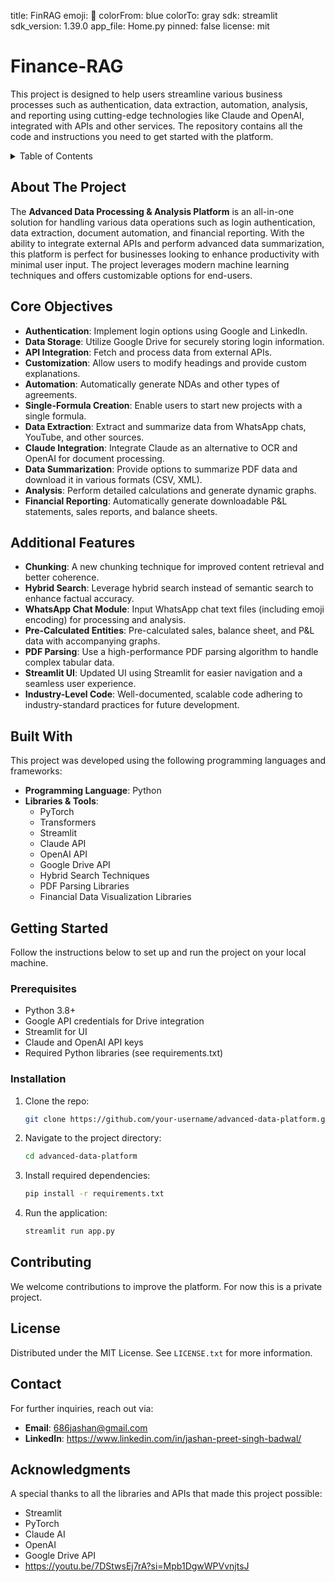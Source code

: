 title: FinRAG
emoji: 🤖
colorFrom: blue
colorTo: gray
sdk: streamlit
sdk_version: 1.39.0
app_file: Home.py
pinned: false
license: mit

# Finance-RAG

This project is designed to help users streamline various business processes such as authentication, data extraction, automation, analysis, and reporting using cutting-edge technologies like Claude and OpenAI, integrated with APIs and other services. The repository contains all the code and instructions you need to get started with the platform.

<a name="readme-top"></a>

<!-- TABLE OF CONTENTS -->
<details>
<summary>Table of Contents</summary>
<ol>
<li><a href="#about-the-project">About The Project</a></li>
<li><a href="#core-objectives">Core Objectives</a></li>
<li><a href="#additional-features">Additional Features</a></li>
<li><a href="#built-with">Built With</a></li>
<li>
<a href="#getting-started">Getting Started</a>
<ul>
<li><a href="#prerequisites">Prerequisites</a></li>
<li><a href="#installation">Installation</a></li>
</ul>
</li>
<li><a href="#contributing">Contributing</a></li>
<li><a href="#license">License</a></li>
<li><a href="#contact">Contact</a></li>
<li><a href="#acknowledgments">Acknowledgments</a></li>
</ol>
</details>

<!-- ABOUT THE PROJECT -->
## About The Project
The **Advanced Data Processing & Analysis Platform** is an all-in-one solution for handling various data operations such as login authentication, data extraction, document automation, and financial reporting. With the ability to integrate external APIs and perform advanced data summarization, this platform is perfect for businesses looking to enhance productivity with minimal user input. The project leverages modern machine learning techniques and offers customizable options for end-users.

<!-- CORE OBJECTIVES -->
## Core Objectives
- **Authentication**: Implement login options using Google and LinkedIn.
- **Data Storage**: Utilize Google Drive for securely storing login information.
- **API Integration**: Fetch and process data from external APIs.
- **Customization**: Allow users to modify headings and provide custom explanations.
- **Automation**: Automatically generate NDAs and other types of agreements.
- **Single-Formula Creation**: Enable users to start new projects with a single formula.
- **Data Extraction**: Extract and summarize data from WhatsApp chats, YouTube, and other sources.
- **Claude Integration**: Integrate Claude as an alternative to OCR and OpenAI for document processing.
- **Data Summarization**: Provide options to summarize PDF data and download it in various formats (CSV, XML).
- **Analysis**: Perform detailed calculations and generate dynamic graphs.
- **Financial Reporting**: Automatically generate downloadable P&L statements, sales reports, and balance sheets.

<!-- ADDITIONAL FEATURES -->
## Additional Features
- **Chunking**: A new chunking technique for improved content retrieval and better coherence.
- **Hybrid Search**: Leverage hybrid search instead of semantic search to enhance factual accuracy.
- **WhatsApp Chat Module**: Input WhatsApp chat text files (including emoji encoding) for processing and analysis.
- **Pre-Calculated Entities**: Pre-calculated sales, balance sheet, and P&L data with accompanying graphs.
- **PDF Parsing**: Use a high-performance PDF parsing algorithm to handle complex tabular data.
- **Streamlit UI**: Updated UI using Streamlit for easier navigation and a seamless user experience.
- **Industry-Level Code**: Well-documented, scalable code adhering to industry-standard practices for future development.

<!-- BUILT WITH -->
## Built With
This project was developed using the following programming languages and frameworks:
- **Programming Language**: Python
- **Libraries & Tools**: 
  - PyTorch
  - Transformers
  - Streamlit
  - Claude API
  - OpenAI API
  - Google Drive API
  - Hybrid Search Techniques
  - PDF Parsing Libraries
  - Financial Data Visualization Libraries

<!-- GETTING STARTED -->
## Getting Started
Follow the instructions below to set up and run the project on your local machine.

### Prerequisites
- Python 3.8+
- Google API credentials for Drive integration
- Streamlit for UI
- Claude and OpenAI API keys
- Required Python libraries (see requirements.txt)

### Installation
1. Clone the repo:
   ```bash
   git clone https://github.com/your-username/advanced-data-platform.git
   ```
2. Navigate to the project directory:
   ```bash
   cd advanced-data-platform
   ```
3. Install required dependencies:
   ```bash
   pip install -r requirements.txt
   ```
4. Run the application:
   ```bash
   streamlit run app.py
   ```

<!-- CONTRIBUTING -->
## Contributing
We welcome contributions to improve the platform. For now this is a private project.

<!-- LICENSE -->
## License
Distributed under the MIT License. See `LICENSE.txt` for more information.

<!-- CONTACT -->
## Contact
For further inquiries, reach out via:
- **Email**: 686jashan@gmail.com
- **LinkedIn**: https://www.linkedin.com/in/jashan-preet-singh-badwal/

<!-- ACKNOWLEDGMENTS -->
## Acknowledgments
A special thanks to all the libraries and APIs that made this project possible:
- Streamlit
- PyTorch
- Claude AI
- OpenAI
- Google Drive API
- https://youtu.be/7DStwsEj7rA?si=Mpb1DgwWPVvnjtsJ

